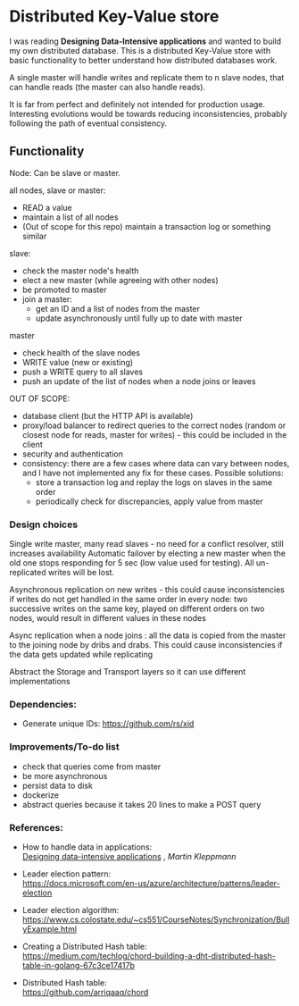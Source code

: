 # Distributed Key-Value store

I was reading **Designing Data-Intensive applications** and wanted to build my
own distributed database.
This is a distributed Key-Value store with basic functionality to better
understand how distributed databases work.

A single master will handle writes and replicate them to n slave nodes, that can
handle reads (the master can also handle reads).

It is far from perfect and definitely not intended for production usage.
Interesting evolutions would be towards reducing inconsistencies, probably
following the path of eventual consistency.

## Functionality

Node:
Can be slave or master.

all nodes, slave or master:
- READ a value
- maintain a list of all nodes
- (Out of scope for this repo) maintain a transaction log or something similar

slave:
- check the master node's health
- elect a new master (while agreeing with other nodes)
- be promoted to master
- join a master:
    - get an ID and a list of nodes from the master
    - update asynchronously until fully up to date with master

master
- check health of the slave nodes
- WRITE value (new or existing)
- push a WRITE query to all slaves
- push an update of the list of nodes when a node joins or leaves 

OUT OF SCOPE:
- database client (but the HTTP API is available)
- proxy/load balancer to redirect queries to the correct nodes (random or
closest node for reads, master for writes) - this could be included in the client
- security and authentication
- consistency: there are a few cases where data can vary between nodes, and I have
not implemented any fix for these cases. Possible solutions:
    - store a transaction log and replay the logs on slaves in the same order
    - periodically check for discrepancies, apply value from master

### Design choices

Single write master, many read slaves - no need for a conflict resolver, still
increases availability
Automatic failover by electing a new master when the old one stops responding
for 5 sec (low value used for testing). All un-replicated writes will be lost.

Asynchronous replication on new writes - this could cause inconsistencies if
writes do not get handled in the same order in every node: two successive writes
on the same key, played on different orders on two nodes, would result in
different values in these  nodes  

Async replication when a node joins : all the data is copied from the master to
the joining node by dribs and drabs. This could cause inconsistencies if the
data gets updated while replicating  

Abstract the Storage and Transport layers so it can use different implementations

### Dependencies:

- Generate unique IDs: https://github.com/rs/xid

### Improvements/To-do list

- check that queries come from master
- be more asynchronous
- persist data to disk
- dockerize
- abstract queries because it takes 20 lines to make a POST query

### References:

- How to handle data in applications:  
[Designing data-intensive applications](https://www.goodreads.com/book/show/23463279-designing-data-intensive-applications)
, *Martin Kleppmann*

- Leader election pattern:  
https://docs.microsoft.com/en-us/azure/architecture/patterns/leader-election

- Leader election algorithm:  
https://www.cs.colostate.edu/~cs551/CourseNotes/Synchronization/BullyExample.html

- Creating a Distributed Hash table:  
https://medium.com/techlog/chord-building-a-dht-distributed-hash-table-in-golang-67c3ce17417b

- Distributed Hash table:  
https://github.com/arriqaaq/chord
